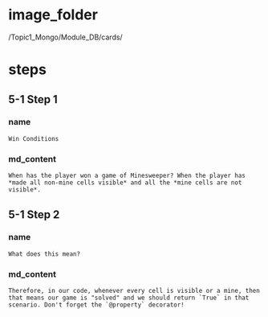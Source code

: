 # image_folder
/Topic1_Mongo/Module_DB/cards/

# steps

## 5-1 Step 1

### name
```
Win Conditions
```

### md_content
```
When has the player won a game of Minesweeper? When the player has *made all non-mine cells visible* and all the *mine cells are not visible*. 
```


## 5-1 Step 2
### name
```
What does this mean?
```
### md_content
```
Therefore, in our code, whenever every cell is visible or a mine, then that means our game is "solved" and we should return `True` in that scenario. Don't forget the `@property` decorator!
```